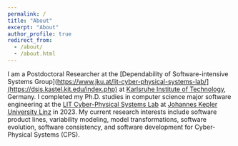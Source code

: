 ```yaml
---
permalink: /
title: "About"
excerpt: "About"
author_profile: true
redirect_from: 
  - /about/
  - /about.html
---
```



I am a Postdoctoral Researcher at the [Dependability of Software-intensive Systems Group](https://www.jku.at/lit-cyber-physical-systems-lab/](https://dsis.kastel.kit.edu/index.php) at [Karlsruhe Institute of Technology](https://www.kit.edu/english/index.php), Germany. I completed my Ph.D. studies in computer science major software engineering at the [LIT Cyber-Physical Systems Lab](https://www.jku.at/lit-cyber-physical-systems-lab/) at [Johannes Kepler University Linz](https://www.jku.at/en) in 2023. My current research interests include software product lines, variability modeling, model transformations, software evolution, software consistency, and software development for Cyber-Physical Systems (CPS).

<!--
Research Interest
======


How to enhance the comparability of different variability artifacts and increase the interoperability of existing variability artifact tools?

Current Projects
======
-->
